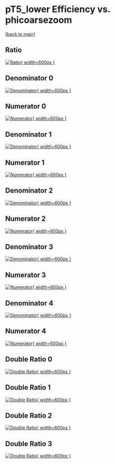 # pT5_lower Efficiency vs. phicoarsezoom

[[back to main](./)]



## Ratio

[![Ratio](../mtv/var/pT5_lower_vtr_211_0_eff_phicoarsezoom.png){ width=600px }](../mtv/var/pT5_lower_vtr_211_0_eff_phicoarsezoom.pdf)

## Denominator 0

[![Denominator](../mtv/den/pT5_lower_vtr_211_0_eff_phicoarsezoom_den0.png){ width=600px }](../mtv/den/pT5_lower_vtr_211_0_eff_phicoarsezoom_den0.pdf)

## Numerator 0

[![Numerator](../mtv/num/pT5_lower_vtr_211_0_eff_phicoarsezoom_num0.png){ width=600px }](../mtv/num/pT5_lower_vtr_211_0_eff_phicoarsezoom_num0.pdf)

## Denominator 1

[![Denominator](../mtv/den/pT5_lower_vtr_211_0_eff_phicoarsezoom_den1.png){ width=600px }](../mtv/den/pT5_lower_vtr_211_0_eff_phicoarsezoom_den1.pdf)

## Numerator 1

[![Numerator](../mtv/num/pT5_lower_vtr_211_0_eff_phicoarsezoom_num1.png){ width=600px }](../mtv/num/pT5_lower_vtr_211_0_eff_phicoarsezoom_num1.pdf)

## Denominator 2

[![Denominator](../mtv/den/pT5_lower_vtr_211_0_eff_phicoarsezoom_den2.png){ width=600px }](../mtv/den/pT5_lower_vtr_211_0_eff_phicoarsezoom_den2.pdf)

## Numerator 2

[![Numerator](../mtv/num/pT5_lower_vtr_211_0_eff_phicoarsezoom_num2.png){ width=600px }](../mtv/num/pT5_lower_vtr_211_0_eff_phicoarsezoom_num2.pdf)

## Denominator 3

[![Denominator](../mtv/den/pT5_lower_vtr_211_0_eff_phicoarsezoom_den3.png){ width=600px }](../mtv/den/pT5_lower_vtr_211_0_eff_phicoarsezoom_den3.pdf)

## Numerator 3

[![Numerator](../mtv/num/pT5_lower_vtr_211_0_eff_phicoarsezoom_num3.png){ width=600px }](../mtv/num/pT5_lower_vtr_211_0_eff_phicoarsezoom_num3.pdf)

## Denominator 4

[![Denominator](../mtv/den/pT5_lower_vtr_211_0_eff_phicoarsezoom_den4.png){ width=600px }](../mtv/den/pT5_lower_vtr_211_0_eff_phicoarsezoom_den4.pdf)

## Numerator 4

[![Numerator](../mtv/num/pT5_lower_vtr_211_0_eff_phicoarsezoom_num4.png){ width=600px }](../mtv/num/pT5_lower_vtr_211_0_eff_phicoarsezoom_num4.pdf)

## Double Ratio 0

[![Double Ratio](../mtv/ratio/pT5_lower_vtr_211_0_eff_phicoarsezoom_ratio0.png){ width=600px }](../mtv/ratio/pT5_lower_vtr_211_0_eff_phicoarsezoom_ratio0.pdf)

## Double Ratio 1

[![Double Ratio](../mtv/ratio/pT5_lower_vtr_211_0_eff_phicoarsezoom_ratio1.png){ width=600px }](../mtv/ratio/pT5_lower_vtr_211_0_eff_phicoarsezoom_ratio1.pdf)

## Double Ratio 2

[![Double Ratio](../mtv/ratio/pT5_lower_vtr_211_0_eff_phicoarsezoom_ratio2.png){ width=600px }](../mtv/ratio/pT5_lower_vtr_211_0_eff_phicoarsezoom_ratio2.pdf)

## Double Ratio 3

[![Double Ratio](../mtv/ratio/pT5_lower_vtr_211_0_eff_phicoarsezoom_ratio3.png){ width=600px }](../mtv/ratio/pT5_lower_vtr_211_0_eff_phicoarsezoom_ratio3.pdf)

